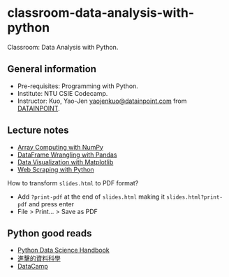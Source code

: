 # classroom-data-analysis-with-python

Classroom: Data Analysis with Python.

## General information

- Pre-requisites: Programming with Python.
- Institute: NTU CSIE Codecamp.
- Instructor: Kuo, Yao-Jen <yaojenkuo@datainpoint.com> from [DATAINPOINT](https://www.datainpoint.com).

## Lecture notes
 
- [Array Computing with NumPy](01-array-computing-with-numpy/lecture.slides.html)
- [DataFrame Wrangling with Pandas](02-dataframe-wrangling-with-pandas/lecture.slides.html)
- [Data Visualization with Matplotlib](03-data-visualization-with-matplotlib/lecture.slides.html)
- [Web Scraping with Python](04-web-scraping-with-python/lecture.slides.html)

How to transform `slides.html` to PDF format?
- Add `?print-pdf` at the end of `slides.html` making it `slides.html?print-pdf` and press enter
- File > Print... > Save as PDF

## Python good reads

- [Python Data Science Handbook](https://jakevdp.github.io/PythonDataScienceHandbook)
- [進擊的資料科學](https://medium.com/datainpoint/data-science-in-action/home)
- [DataCamp](https://www.datacamp.com?tap_a=5644-dce66f&tap_s=194899-1fb421&utm_medium=affiliate&utm_source=tonykuo)